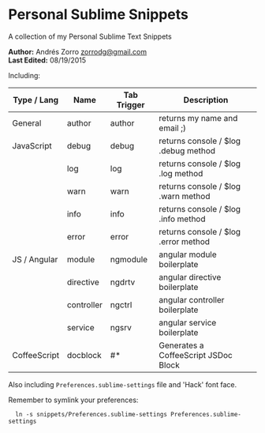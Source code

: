 Personal Sublime Snippets
=========================

A collection of my Personal Sublime Text Snippets

**Author:** Andrés Zorro <zorrodg@gmail.com>  
**Last Edited:** 08/19/2015

Including:

| Type / Lang  | Name       | Tab Trigger | Description                          |
|--------------|------------|-------------|--------------------------------------|
| General      | author     | author      | returns my name and email ;)         |
| JavaScript   | debug      | debug       | returns console / $log .debug method |
|              | log        | log         | returns console / $log .log method   |
|              | warn       | warn        | returns console / $log .warn method  |
|              | info       | info        | returns console / $log .info method  |
|              | error      | error       | returns console / $log .error method |
| JS / Angular | module     | ngmodule    | angular module boilerplate           |
|              | directive  | ngdrtv      | angular directive boilerplate        |
|              | controller | ngctrl      | angular controller boilerplate       |
|              | service    | ngsrv       | angular service boilerplate          |
| CoffeeScript | docblock   | #*          | Generates a CoffeeScript JSDoc Block |

Also including `Preferences.sublime-settings` file and 'Hack' font face.

Remember to symlink your preferences:

```
  ln -s snippets/Preferences.sublime-settings Preferences.sublime-settings
```